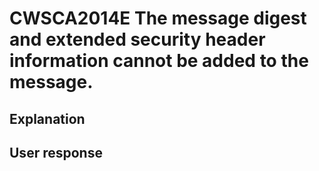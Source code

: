 # CWSCA2014E The message digest and extended security header information cannot be added to the message.

## Explanation

## User response